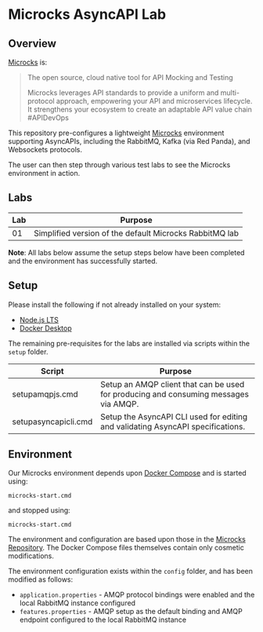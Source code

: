 # Microcks AsyncAPI Lab

## Overview

[Microcks](https://microcks.io/)  is:

> The open source, cloud native tool for API Mocking and Testing
>
> Microcks leverages API standards to provide a uniform and multi-protocol approach, empowering your API and microservices lifecycle. It strengthens your ecosystem to create an adaptable API value chain #APIDevOps


This repository pre-configures a lightweight [Microcks](https://microcks.io/) environment supporting AsyncAPIs, including the RabbitMQ, Kafka (via Red Panda), and Websockets protocols. 

The user can then step through various test labs to see the Microcks environment in action.

## Labs

| Lab | Purpose |
| --- | --- |
| 01 | Simplified version of the default Microcks RabbitMQ lab |

**Note**: All labs below assume the setup steps below have been completed and the environment has successfully started.

## Setup

Please install the following if not already installed on your system:

- [Node.js LTS](https://nodejs.org/en)
- [Docker Desktop](https://www.docker.com/products/docker-desktop/)

The remaining pre-requisites for the labs are installed via scripts within the `setup` folder.

| Script | Purpose |
| --- | --- |
| setupamqpjs.cmd | Setup an AMQP client that can be used for producing and consuming messages via AMQP. |
| setupasyncapicli.cmd | Setup the AsyncAPI CLI used for editing and validating AsyncAPI specifications. |

## Environment

Our Microcks environment depends upon [Docker Compose](https://docs.docker.com/compose/) and is started using:

`microcks-start.cmd`

and stopped using:

`microcks-start.cmd`

The environment and configuration are based upon those in the [Microcks Repository](https://github.com/microcks/microcks/tree/master/install/docker-compose). The Docker Compose files themselves contain only cosmetic modifications. 

The environment configuration exists within the `config` folder, and has been modified as follows:

- `application.properties` - AMQP protocol bindings were enabled and the local RabbitMQ instance configured
- `features.properties` - AMQP setup as the default binding and AMQP endpoint configured to the local RabbitMQ instance
